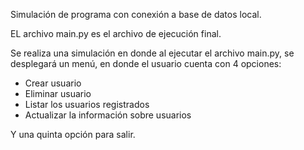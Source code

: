 Simulación de programa con conexión a base de datos local.

EL archivo main.py es el archivo de ejecución final.

Se realiza una simulación en donde al ejecutar el archivo main.py, se desplegará un menú,
en donde el usuario cuenta con 4 opciones:
- Crear usuario
- Eliminar usuario
- Listar los usuarios registrados
- Actualizar la información sobre usuarios

Y una quinta opción para salir.
